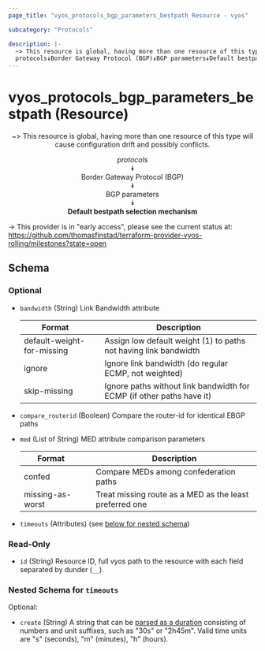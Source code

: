 ```yaml
---
page_title: "vyos_protocols_bgp_parameters_bestpath Resource - vyos"

subcategory: "Protocols"

description: |- 
  ~> This resource is global, having more than one resource of this type will cause configuration drift and possibly conflicts.
  protocols⯯Border Gateway Protocol (BGP)⯯BGP parameters⯯Default bestpath selection mechanism
---
```


# vyos_protocols_bgp_parameters_bestpath (Resource)
<center>

~> This resource is global, having more than one resource of this type will cause configuration drift and possibly conflicts.

*protocols*  
⯯  
Border Gateway Protocol (BGP)  
⯯  
BGP parameters  
⯯  
**Default bestpath selection mechanism**


</center>

-> This provider is in "early access", please see the current status at: https://github.com/thomasfinstad/terraform-provider-vyos-rolling/milestones?state=open

## Schema

### Optional

- `bandwidth` (String) Link Bandwidth attribute

    |Format                      &emsp;|Description                                                            |
    |------------------------------|-------------------------------------------------------------------------|
    |default-weight-for-missing  &emsp;|Assign low default weight (1) to paths not having link bandwidth       |
    |ignore                      &emsp;|Ignore link bandwidth (do regular ECMP, not weighted)                  |
    |skip-missing                &emsp;|Ignore paths without link bandwidth for ECMP (if other paths have it)  |
- `compare_routerid` (Boolean) Compare the router-id for identical EBGP paths
- `med` (List of String) MED attribute comparison parameters

    |Format            &emsp;|Description                                              |
    |--------------------|-----------------------------------------------------------|
    |confed            &emsp;|Compare MEDs among confederation paths                   |
    |missing-as-worst  &emsp;|Treat missing route as a MED as the least preferred one  |
- `timeouts` (Attributes) (see [below for nested schema](#nestedatt--timeouts))

### Read-Only

- `id` (String) Resource ID, full vyos path to the resource with each field separated by dunder (`__`).

<a id="nestedatt--timeouts"></a>
### Nested Schema for `timeouts`

Optional:

- `create` (String) A string that can be [parsed as a duration](https://pkg.go.dev/time#ParseDuration) consisting of numbers and unit suffixes, such as &#34;30s&#34; or &#34;2h45m&#34;. Valid time units are &#34;s&#34; (seconds), &#34;m&#34; (minutes), &#34;h&#34; (hours).  
